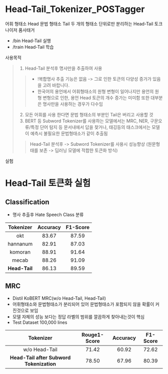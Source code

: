 # Head-Tail_Tokenizer_POSTagger
어휘 형태소 Head 문법 형태소 Tail 두 개의 형태소 단위로만 분리하는 Head-Tail 토크나이저 품사태거

* /bin Head-Tail 실행
* /train Head-Tail 학습

사용목적
> 1. Head-Tail 분석후 명사만을 추출하여 사용 
> > * !복합명사 추출 기능은 없음 -> 그로 인한 토큰의 다양성 증가가 있음을 고려 바랍니다.
> > * 한국어의 용언에서 어휘형태소의 원형 변형이 일어나지만 용언의 원형 변형으로 인한, 용언 Head 토큰의 개수 증가는 미미함 또한 대부분은 명사만을 사용하는 경우가 다수임
> 2. 모든 어휘를 사용 한다면 문법 형태소의 부분인 Tail은 버리고 사용할 것
> 3. BERT 등 Subword Tokenizer를 사용하는 모델에서는 MRC, NER, 구문오류/특정 단어 탐지 등 문서내에서 답을 찾거나, 태깅등의 태스크에서는 모델이 예측시 불필요한 문법형태소가 같이 추출됨 
> > Head-Tail 분석후 -> Subword Tokenizer를 사용시 성능향상 (원문형태를 보존 -> 딥러닝 모델에 적합한 토큰화 방식)

실험
# Head-Tail 토큰화 실험
## Classification
* 명사 추출후 Hate Speech Class 분류

| Tokenizer | Accuracy | F1-Score |
| :---:   | :---: | :---: |
| okt | 83.67 | 87.59 |
| hannanum | 82.91 | 87.03 |
| komoran | 88.91 | 91.64 |
| mecab | 88.26 | 91.09 |
| **Head-Tail** | 86.13 | 89.59 |

## MRC
* Distil KoBERT MRC(w/o Head-Tail, Head-Tail)
* 어휘형태소와 문법형태소가 분리되어 있어 문법형태소가 포함되지 않을 확률이 커진것으로 보임
* 모델 자체의 성능 보다는 정답 라벨의 범위를 깔끔하게 찾아내는것이 핵심
* Test Dataset 100,000 lines

| Tokenizer | Rouge1-Score | Accuracy | F1-Score |
| :---:   | :---: | :---: | :---: |
| w/o Head-Tail | 71.42 | 60.92 | 72.62 |
| **Head-Tail after Subword Tokenization** | 78.50 | 67.96 | 80.39 |
